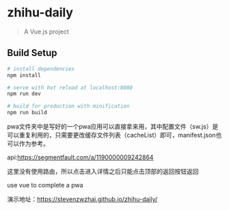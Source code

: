# zhihu-daily

> A Vue.js project

## Build Setup

``` bash
# install dependencies
npm install

# serve with hot reload at localhost:8080
npm run dev

# build for production with minification
npm run build
```
pwa文件夹中是写好的一个pwa应用可以直接拿来用，其中配置文件（sw.js）是可以重复利用的，只需要更改缓存文件列表（cacheList）即可，manifest.json也可以作为参考。

api:<https://segmentfault.com/a/1190000009242864>

这里没有使用路由，所以点击进入详情之后只能点击顶部的返回按钮返回

use vue to complete a pwa

演示地址：<https://stevenzwzhai.github.io/zhihu-daily/>
